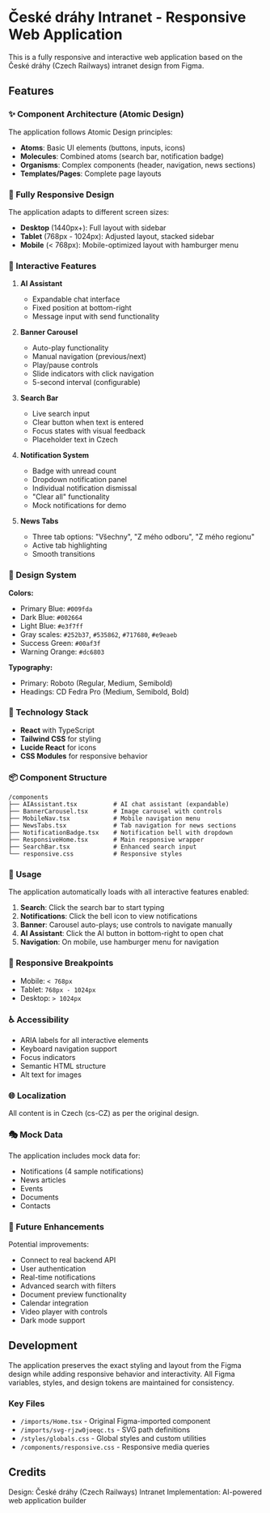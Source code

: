 # České dráhy Intranet - Responsive Web Application

This is a fully responsive and interactive web application based on the České dráhy (Czech Railways) intranet design from Figma.

## Features

### ✨ Component Architecture (Atomic Design)

The application follows Atomic Design principles:

- **Atoms**: Basic UI elements (buttons, inputs, icons)
- **Molecules**: Combined atoms (search bar, notification badge)
- **Organisms**: Complex components (header, navigation, news sections)
- **Templates/Pages**: Complete page layouts

### 📱 Fully Responsive Design

The application adapts to different screen sizes:

- **Desktop** (1440px+): Full layout with sidebar
- **Tablet** (768px - 1024px): Adjusted layout, stacked sidebar
- **Mobile** (< 768px): Mobile-optimized layout with hamburger menu

### 🎯 Interactive Features

1. **AI Assistant**
   - Expandable chat interface
   - Fixed position at bottom-right
   - Message input with send functionality

2. **Banner Carousel**
   - Auto-play functionality
   - Manual navigation (previous/next)
   - Play/pause controls
   - Slide indicators with click navigation
   - 5-second interval (configurable)

3. **Search Bar**
   - Live search input
   - Clear button when text is entered
   - Focus states with visual feedback
   - Placeholder text in Czech

4. **Notification System**
   - Badge with unread count
   - Dropdown notification panel
   - Individual notification dismissal
   - "Clear all" functionality
   - Mock notifications for demo

5. **News Tabs**
   - Three tab options: "Všechny", "Z mého odboru", "Z mého regionu"
   - Active tab highlighting
   - Smooth transitions

### 🎨 Design System

**Colors:**
- Primary Blue: `#009fda`
- Dark Blue: `#002664`
- Light Blue: `#e3f7ff`
- Gray scales: `#252b37`, `#535862`, `#717680`, `#e9eaeb`
- Success Green: `#00af3f`
- Warning Orange: `#dc6803`

**Typography:**
- Primary: Roboto (Regular, Medium, Semibold)
- Headings: CD Fedra Pro (Medium, Semibold, Bold)

### 🔧 Technology Stack

- **React** with TypeScript
- **Tailwind CSS** for styling
- **Lucide React** for icons
- **CSS Modules** for responsive behavior

### 📦 Component Structure

```
/components
├── AIAssistant.tsx          # AI chat assistant (expandable)
├── BannerCarousel.tsx       # Image carousel with controls
├── MobileNav.tsx            # Mobile navigation menu
├── NewsTabs.tsx             # Tab navigation for news sections
├── NotificationBadge.tsx    # Notification bell with dropdown
├── ResponsiveHome.tsx       # Main responsive wrapper
├── SearchBar.tsx            # Enhanced search input
└── responsive.css           # Responsive styles
```

### 🚀 Usage

The application automatically loads with all interactive features enabled:

1. **Search**: Click the search bar to start typing
2. **Notifications**: Click the bell icon to view notifications
3. **Banner**: Carousel auto-plays; use controls to navigate manually
4. **AI Assistant**: Click the AI button in bottom-right to open chat
5. **Navigation**: On mobile, use hamburger menu for navigation

### 📐 Responsive Breakpoints

- Mobile: `< 768px`
- Tablet: `768px - 1024px`
- Desktop: `> 1024px`

### ♿ Accessibility

- ARIA labels for all interactive elements
- Keyboard navigation support
- Focus indicators
- Semantic HTML structure
- Alt text for images

### 🌐 Localization

All content is in Czech (cs-CZ) as per the original design.

### 🎭 Mock Data

The application includes mock data for:
- Notifications (4 sample notifications)
- News articles
- Events
- Documents
- Contacts

### 🔮 Future Enhancements

Potential improvements:
- Connect to real backend API
- User authentication
- Real-time notifications
- Advanced search with filters
- Document preview functionality
- Calendar integration
- Video player with controls
- Dark mode support

## Development

The application preserves the exact styling and layout from the Figma design while adding responsive behavior and interactivity. All Figma variables, styles, and design tokens are maintained for consistency.

### Key Files

- `/imports/Home.tsx` - Original Figma-imported component
- `/imports/svg-rjzw0joeqc.ts` - SVG path definitions
- `/styles/globals.css` - Global styles and custom utilities
- `/components/responsive.css` - Responsive media queries

## Credits

Design: České dráhy (Czech Railways) Intranet
Implementation: AI-powered web application builder
